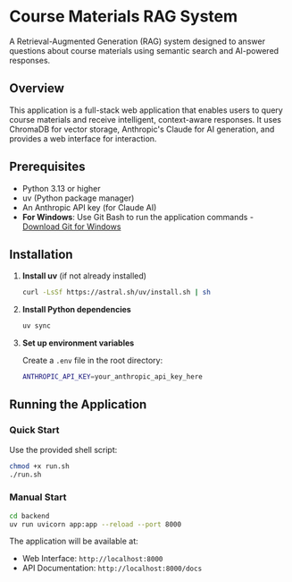 # Course Materials RAG System

A Retrieval-Augmented Generation (RAG) system designed to answer questions about course materials using semantic search and AI-powered responses.

## Overview

This application is a full-stack web application that enables users to query course materials and receive intelligent, context-aware responses. It uses ChromaDB for vector storage, Anthropic's Claude for AI generation, and provides a web interface for interaction.

## Prerequisites

- Python 3.13 or higher
- uv (Python package manager)
- An Anthropic API key (for Claude AI)
- **For Windows**: Use Git Bash to run the application commands - [Download Git for Windows](https://git-scm.com/downloads/win)

## Installation

1. **Install uv** (if not already installed)

   ```bash
   curl -LsSf https://astral.sh/uv/install.sh | sh
   ```

2. **Install Python dependencies**

   ```bash
   uv sync
   ```

3. **Set up environment variables**

   Create a `.env` file in the root directory:

   ```bash
   ANTHROPIC_API_KEY=your_anthropic_api_key_here
   ```

## Running the Application

### Quick Start

Use the provided shell script:

```bash
chmod +x run.sh
./run.sh
```

### Manual Start

```bash
cd backend
uv run uvicorn app:app --reload --port 8000
```

The application will be available at:

- Web Interface: `http://localhost:8000`
- API Documentation: `http://localhost:8000/docs`
